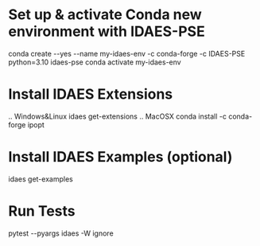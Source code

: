 # Set up & activate Conda new environment with IDAES-PSE
conda create --yes --name my-idaes-env -c conda-forge -c IDAES-PSE python=3.10 idaes-pse
conda activate my-idaes-env

# Install IDAES Extensions
.. Windows&Linux
idaes get-extensions
.. MacOSX
conda install -c conda-forge ipopt

# Install IDAES Examples (optional)
idaes get-examples

# Run Tests
pytest --pyargs idaes -W ignore